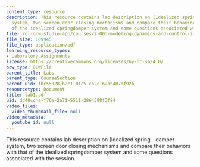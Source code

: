 ```yaml
---
content_type: resource
description: This resource contains lab description on (Idealized spring - damper
  system, two screen door closing mechanisms and compare their behaviors with that
  of the idealized springdamper system and some questions associated with the session.
file: /ol-ocw-studio-app/courses/2-003-modeling-dynamics-and-control-i-spring-2005/dd40cc4ef76a2a7155112864588f3f84_lab1.pdf
file_size: 109945
file_type: application/pdf
learning_resource_types:
- Laboratory Assignments
license: https://creativecommons.org/licenses/by-nc-sa/4.0/
ocw_type: OCWFile
parent_title: Labs
parent_type: CourseSection
parent_uid: fbc55028-b2c1-01c5-c62c-62ab407df92b
resourcetype: Document
title: lab1.pdf
uid: dd40cc4e-f76a-2a71-5511-2864588f3f84
video_files:
  video_thumbnail_file: null
video_metadata:
  youtube_id: null
---
```

This resource contains lab description on (Idealized spring - damper system, two screen door closing mechanisms and compare their behaviors with that of the idealized springdamper system and some questions associated with the session.